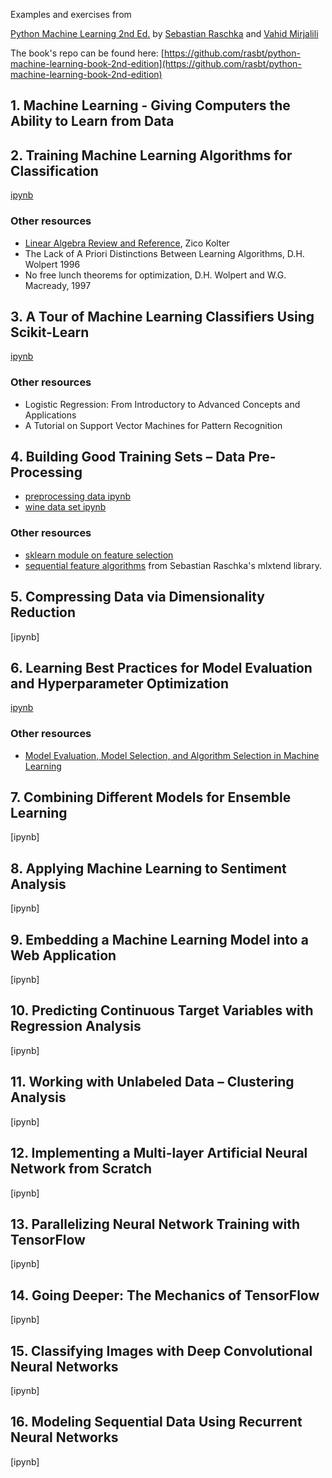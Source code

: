 Examples and exercises from

[Python Machine Learning 2nd Ed.][1] by [Sebastian Raschka][2] and [Vahid Mirjalili][3]

The book's repo can be found here: [https://github.com/rasbt/python-machine-learning-book-2nd-edition](https://github.com/rasbt/python-machine-learning-book-2nd-edition)



## 1. Machine Learning - Giving Computers the Ability to Learn from Data

## 2. Training Machine Learning Algorithms for Classification

[ipynb](notebooks/ch02-perceptron.ipynb)

### Other resources

* [Linear Algebra Review and Reference][4], Zico Kolter
* The Lack of A Priori Distinctions Between Learning Algorithms, D.H. Wolpert 1996
* No free lunch theorems for optimization, D.H. Wolpert and W.G. Macready, 1997


## 3. A Tour of Machine Learning Classifiers Using Scikit-Learn

[ipynb](notebooks/ch03-sklearn-classifiers.ipynb)

### Other resources

* Logistic Regression: From Introductory to Advanced Concepts and Applications
* A Tutorial on Support Vector Machines for Pattern Recognition


## 4. Building Good Training Sets – Data Pre-Processing
* [preprocessing data ipynb](notebooks/ch04-preprocessing-data.ipynb)
* [wine data set ipynb](notebooks/ch04-wine.ipynb)


### Other resources

* [sklearn module on feature selection](http://scikit-learn.org/stable/modules/feature_selection.html)
* [sequential feature algorithms](http://rasbt.github.io/mlxtend/user_guide/feature_selection/SequentialFeatureSelector/) from Sebastian Raschka's mlxtend library.

## 5. Compressing Data via Dimensionality Reduction
[ipynb]

## 6. Learning Best Practices for Model Evaluation and Hyperparameter Optimization
[ipynb](notebooks/ch06-breast-cancer-wisconsin.ipynb)


### Other resources

* [Model Evaluation, Model Selection, and Algorithm Selection in Machine Learning](https://arxiv.org/abs/1811.12808)

## 7. Combining Different Models for Ensemble Learning
[ipynb]

## 8. Applying Machine Learning to Sentiment Analysis
[ipynb]

## 9. Embedding a Machine Learning Model into a Web Application
[ipynb]

## 10. Predicting Continuous Target Variables with Regression Analysis
[ipynb]

## 11. Working with Unlabeled Data – Clustering Analysis
[ipynb]

## 12. Implementing a Multi-layer Artificial Neural Network from Scratch
[ipynb]

## 13. Parallelizing Neural Network Training with TensorFlow
[ipynb]

## 14. Going Deeper: The Mechanics of TensorFlow
[ipynb]

## 15. Classifying Images with Deep Convolutional Neural Networks
[ipynb]

## 16. Modeling Sequential Data Using Recurrent Neural Networks
[ipynb]


[1]: https://www.packtpub.com/big-data-and-business-intelligence/python-machine-learning-second-edition
[2]: https://sebastianraschka.com
[3]: http://vahidmirjalili.com/
[4]: http://www.cs.cmu.edu/~zkolter/course/15-884/linalg-review.pdf